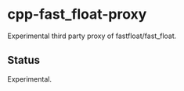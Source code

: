 # cpp-fast_float-proxy

Experimental third party proxy of fastfloat/fast_float.

## Status

Experimental.
